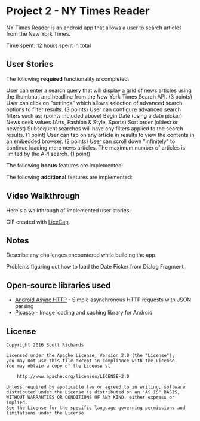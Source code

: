 # Project 2 - NY Times Reader

NY Times Reader is an android app that allows a user to search articles from the New York Times.

Time spent: 12 hours spent in total

## User Stories

The following **required** functionality is completed:

User can enter a search query that will display a grid of news articles using the thumbnail and headline from the New York Times Search API. (3 points)
User can click on "settings" which allows selection of advanced search options to filter results. (3 points)
User can configure advanced search filters such as: (points included above)
Begin Date (using a date picker)
News desk values (Arts, Fashion & Style, Sports)
Sort order (oldest or newest)
Subsequent searches will have any filters applied to the search results. (1 point)
User can tap on any article in results to view the contents in an embedded browser. (2 points)
User can scroll down "infinitely" to continue loading more news articles. The maximum number of articles is limited by the API search. (1 point)

The following **bonus** features are implemented:


The following **additional** features are implemented:


## Video Walkthrough 

Here's a walkthrough of implemented user stories:

GIF created with [LiceCap](https://github.com/scottrichards/NyTimesReader/blob/master/NYTimesReader.gif).

## Notes

Describe any challenges encountered while building the app.

Problems figuring out how to load the Date Picker from Dialog Fragment.

## Open-source libraries used

- [Android Async HTTP](https://github.com/loopj/android-async-http) - Simple asynchronous HTTP requests with JSON parsing
- [Picasso](http://square.github.io/picasso/) - Image loading and caching library for Android

## License

    Copyright 2016 Scott Richards

    Licensed under the Apache License, Version 2.0 (the "License");
    you may not use this file except in compliance with the License.
    You may obtain a copy of the License at

        http://www.apache.org/licenses/LICENSE-2.0

    Unless required by applicable law or agreed to in writing, software
    distributed under the License is distributed on an "AS IS" BASIS,
    WITHOUT WARRANTIES OR CONDITIONS OF ANY KIND, either express or implied.
    See the License for the specific language governing permissions and
    limitations under the License.
